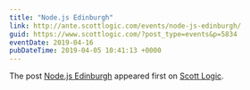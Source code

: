 ```yaml
---
title: "Node.js Edinburgh"
link: http://ante.scottlogic.com/events/node-js-edinburgh/
guid: https://www.scottlogic.com/?post_type=events&p=5834
eventDate: 2019-04-16
pubDateTime: 2019-04-05 10:41:13 +0000
---
```


<p>The post <a rel="nofollow" href="http://ante.scottlogic.com/events/node-js-edinburgh/">Node.js Edinburgh</a> appeared first on <a rel="nofollow" href="http://ante.scottlogic.com">Scott Logic</a>.</p>